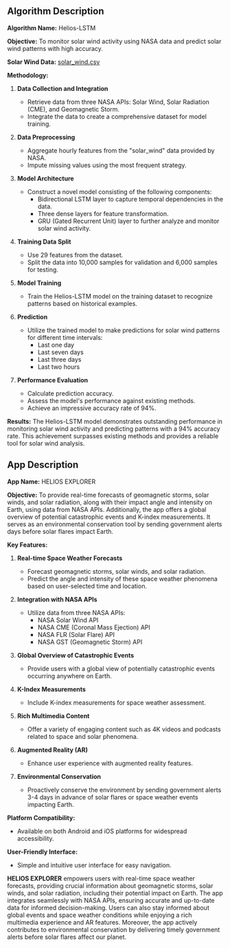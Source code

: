 **Algorithm Description**
----------------------------------------------------------------------------------------------------------------------------------------------------------------------------------------------------------------------
**Algorithm Name:** Helios-LSTM

**Objective:** To monitor solar wind activity using NASA data and predict solar wind patterns with high accuracy.

**Solar Wind Data:** [solar_wind.csv](https://drive.google.com/file/d/1A1KiawBjZuL9JUOFrq_l9ihm5X5HnJ-P/view?usp=sharing)

**Methodology:**

1. **Data Collection and Integration**
   - Retrieve data from three NASA APIs: Solar Wind, Solar Radiation (CME), and Geomagnetic Storm.
   - Integrate the data to create a comprehensive dataset for model training.

2. **Data Preprocessing**
   - Aggregate hourly features from the "solar_wind" data provided by NASA.
   - Impute missing values using the most frequent strategy.
   
3. **Model Architecture**
   - Construct a novel model consisting of the following components:
     - Bidirectional LSTM layer to capture temporal dependencies in the data.
     - Three dense layers for feature transformation.
     - GRU (Gated Recurrent Unit) layer to further analyze and monitor solar wind activity.
   
4. **Training Data Split**
   - Use 29 features from the dataset.
   - Split the data into 10,000 samples for validation and 6,000 samples for testing.

5. **Model Training**
   - Train the Helios-LSTM model on the training dataset to recognize patterns based on historical examples.
   
6. **Prediction**
   - Utilize the trained model to make predictions for solar wind patterns for different time intervals:
     - Last one day
     - Last seven days
     - Last three days
     - Last two hours
     
7. **Performance Evaluation**
   - Calculate prediction accuracy.
   - Assess the model's performance against existing methods.
   - Achieve an impressive accuracy rate of 94%.
   
**Results:**
The Helios-LSTM model demonstrates outstanding performance in monitoring solar wind activity and predicting patterns with a 94% accuracy rate. This achievement surpasses existing methods and provides a reliable tool for solar wind analysis.


**App Description**
----------------------------------------------------------------------------------------------------------------------------------------------------------------------------------------------------------------------
**App Name:** HELIOS EXPLORER

**Objective:** To provide real-time forecasts of geomagnetic storms, solar winds, and solar radiation, along with their impact angle and intensity on Earth, using data from NASA APIs. Additionally, the app offers a global overview of potential catastrophic events and K-index measurements. It serves as an environmental conservation tool by sending government alerts days before solar flares impact Earth.

**Key Features:**

1. **Real-time Space Weather Forecasts**
   - Forecast geomagnetic storms, solar winds, and solar radiation.
   - Predict the angle and intensity of these space weather phenomena based on user-selected time and location.

2. **Integration with NASA APIs**
   - Utilize data from three NASA APIs:
     - NASA Solar Wind API
     - NASA CME (Coronal Mass Ejection) API
     - NASA FLR (Solar Flare) API
     - NASA GST (Geomagnetic Storm) API

3. **Global Overview of Catastrophic Events**
   - Provide users with a global view of potentially catastrophic events occurring anywhere on Earth.

4. **K-Index Measurements**
   - Include K-index measurements for space weather assessment.

5. **Rich Multimedia Content**
   - Offer a variety of engaging content such as 4K videos and podcasts related to space and solar phenomena.

6. **Augmented Reality (AR)**
   - Enhance user experience with augmented reality features.

7. **Environmental Conservation**
   - Proactively conserve the environment by sending government alerts 3-4 days in advance of solar flares or space weather events impacting Earth.

**Platform Compatibility:**
   - Available on both Android and iOS platforms for widespread accessibility.

**User-Friendly Interface:**
   - Simple and intuitive user interface for easy navigation.

**HELIOS EXPLORER** empowers users with real-time space weather forecasts, providing crucial information about geomagnetic storms, solar winds, and solar radiation, including their potential impact on Earth. The app integrates seamlessly with NASA APIs, ensuring accurate and up-to-date data for informed decision-making. Users can also stay informed about global events and space weather conditions while enjoying a rich multimedia experience and AR features. Moreover, the app actively contributes to environmental conservation by delivering timely government alerts before solar flares affect our planet.

